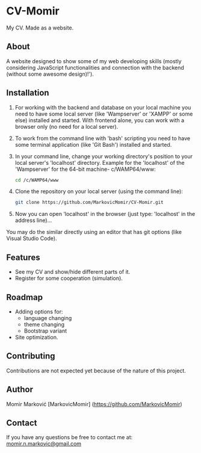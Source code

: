# CV-Momir

My CV. Made as a website.

## About

A website designed to show some of my web developing skills (mostly considering JavaScript functionalities and connection with the backend (without some awesome design)!').

## Installation

1. For working with the backend and database on your local machine you need to have some local server (like 'Wampserver' or 'XAMPP' or some else) installed and started. With frontend alone, you can work with a browser only (no need for a local server).

2. To work from the command line with 'bash' scripting you need to have some terminal application (like 'Git Bash') installed and started.

3. In your command line, change your working directory's position to your local server's 'localhost' directory. Example for the 'localhost' of the 'Wampserver' for the 64-bit machine- c/WAMP64/www:
   ```bash
   cd /c/WAMP64/www
   ```

4. Clone the repository on your local server (using the command line):
   ```bash
   git clone https://github.com/MarkovicMomir/CV-Momir.git
   ```

5. Now you can open 'localhost' in the browser (just type: 'localhost' in the address line)...

You may do the similar directly using an editor that has git options (like Visual Studio Code).

## Features

- See my CV and show/hide different parts of it.
- Register for some cooperation (simulation).

## Roadmap

- Adding options for:
    - language changing
    - theme changing
    - Bootstrap variant
- Site optimization.

## Contributing

Contributions are not expected yet because of the nature of this project.

## Author

Momir Marković [MarkovicMomir] (https://github.com/MarkovicMomir)

## Contact

If you have any questions be free to contact me at: momir.n.markovic@gmail.com 


